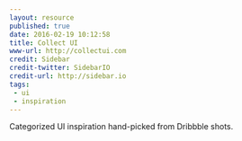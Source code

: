 ```yaml
---
layout: resource
published: true
date: 2016-02-19 10:12:58
title: Collect UI
www-url: http://collectui.com
credit: Sidebar
credit-twitter: SidebarIO
credit-url: http://sidebar.io
tags:
 - ui
 - inspiration
---
```


Categorized UI inspiration hand-picked from Dribbble shots.
